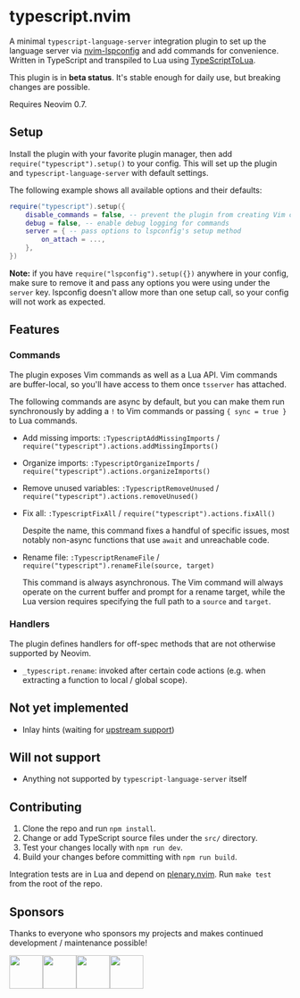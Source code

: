 # typescript.nvim

A minimal `typescript-language-server` integration plugin to set up the language
server via [nvim-lspconfig](https://github.com/neovim/nvim-lspconfig) and add
commands for convenience. Written in TypeScript and transpiled to
Lua using [TypeScriptToLua](https://github.com/TypeScriptToLua/TypeScriptToLua).

This plugin is in **beta status**. It's stable enough for daily use, but
breaking changes are possible.

Requires Neovim 0.7.

## Setup

Install the plugin with your favorite plugin manager, then add
`require("typescript").setup()` to your config. This will set up the plugin and
`typescript-language-server` with default settings.

The following example shows all available options and their defaults:

```lua
require("typescript").setup({
    disable_commands = false, -- prevent the plugin from creating Vim commands
    debug = false, -- enable debug logging for commands
    server = { -- pass options to lspconfig's setup method
        on_attach = ...,
    },
})
```

**Note:** if you have `require("lspconfig").setup({})` anywhere in your config,
make sure to remove it and pass any options you were using under the `server`
key. lspconfig doesn't allow more than one setup call, so your config will not
work as expected.

## Features

### Commands

The plugin exposes Vim commands as well as a Lua API. Vim commands are
buffer-local, so you'll have access to them once `tsserver` has attached.

The following commands are async by default, but you can make them run
synchronously by adding a `!` to Vim commands or passing `{ sync = true }` to
Lua commands.

- Add missing imports: `:TypescriptAddMissingImports` /
  `require("typescript").actions.addMissingImports()`

- Organize imports: `:TypescriptOrganizeImports` /
  `require("typescript").actions.organizeImports()`

- Remove unused variables: `:TypescriptRemoveUnused` /
  `require("typescript").actions.removeUnused()`

- Fix all: `:TypescriptFixAll` / `require("typescript").actions.fixAll()`

  Despite the name, this command fixes a handful of specific issues, most notably
  non-async functions that use `await` and unreachable code.

- Rename file: `:TypescriptRenameFile` /
  `require("typescript").renameFile(source, target)`

  This command is always asynchronous. The Vim command will always operate on
  the current buffer and prompt for a rename target, while the Lua version
  requires specifying the full path to a `source` and `target`.

### Handlers

The plugin defines handlers for off-spec methods that are not otherwise
supported by Neovim.

- `_typescript.rename`: invoked after certain code actions (e.g. when extracting
  a function to local / global scope).

## Not yet implemented

- Inlay hints (waiting for [upstream support](https://github.com/neovim/neovim/issues/18086))

## Will not support

- Anything not supported by `typescript-language-server` itself

## Contributing

1. Clone the repo and run `npm install`.
2. Change or add TypeScript source files under the `src/` directory.
3. Test your changes locally with `npm run dev`.
4. Build your changes before committing with `npm run build`.

Integration tests are in Lua and depend on
[plenary.nvim](https://github.com/nvim-lua/plenary.nvim). Run `make test` from
the root of the repo.

## Sponsors

Thanks to everyone who sponsors my projects and makes continued development /
maintenance possible!

<!-- sponsors --><a href="https://github.com/yutkat"><img src="https://github.com/yutkat.png" width="60px" alt="" /></a><a href="https://github.com/hituzi-no-sippo"><img src="https://github.com/hituzi-no-sippo.png" width="60px" alt="" /></a><a href="https://github.com/sbc64"><img src="https://github.com/sbc64.png" width="60px" alt="" /></a><a href="https://github.com/milanglacier"><img src="https://github.com/milanglacier.png" width="60px" alt="" /></a><!-- sponsors -->
